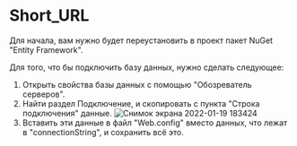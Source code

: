# Short_URL
Для начала, вам нужно будет переустановить  в проект пакет NuGet "Entity Framework".

Для  того, что бы подключить базу данных,  нужно сделать следующее:
1. Открыть свойства базы данных с помощью  "Обозреватель серверов".
2. Найти раздел Подключение, и скопировать с пункта "Строка подключения" данные.
![Снимок экрана 2022-01-19 183424](https://user-images.githubusercontent.com/96841452/150175320-7099a014-69cc-4e4b-9758-cadc8c86bbe4.png)
3. Вставить эти данные в файл "Web.config" вместо данных, что лежат в "connectionString", и сохранить всё это.
